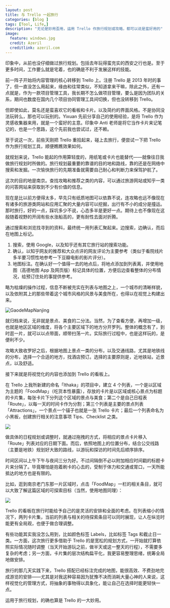 ```yaml
---
layout: post
title: 与 Trello 一起旅行
categories: [blog ]
tags: [Tool, Life,]
description: "无论是妙用歪用，运用 Trello 作旅行规划或攻略，都可以说是蛮好用的"
image:
  feature: windows.jpg
  credit: Azeril
  creditlink: azeril.com
---
```



印象中，从前也没仔细做过旅行规划。包括去年玩得蛮充实的西安之行也是。至于更多时间，工作要么就是宅着，也的确是不利于发展这样的技能。

前一阵子开始将内容管理的核心转移到 Trello 上。注册 Trello 是 2013 年时的事了，但一直没怎么用起来，缘由和往常类似，不知道拿来干嘛，除此之外，还有一点就是，作为一款项目管理工具，我长期不怎么做项目管理，要么是因为团队的关系，期间也数度在国内几个项目协同管理工具间切换，但也没转移到 Trello。

但即使如此，莫名还是蛮喜欢它的看板和卡片。以及简约的界面风格。不是协同没法玩转么，那也可以玩别的。Yixuan 先前分享自己的使用经验，是将 Trello 作为灵感收集器来用，就是一个蛮好的主意。印象中 Anti 老师是将它当作卡片来记笔记的，也是一个思路，这个先前我也尝试过，还不赖。

至于说这一次，前些天刚把 Trello 重拾起来，碰上去旅行，便尝试一下把 Trello 作为旅行规划工具，顺便瞧瞧效果如何。

就规划来说，Trello 能起的作用算轻度的，用纸笔或卡片也能替代——就像往日我做旅行规划时所做的。旅行规划最重要的靠谱的目的地和路线，靠的还是在网络中搜索和发掘。一次愉快旅行的先期准备就需要自己耐心和判断力来保驾护航了。

这次的目的地是南京。查找攻略和推荐之类的内容，可以通过旅游网站或知乎一类的问答网站来获取到不少有价值的信息。

现在是比以前方便得太多，早先只有纸质地图可以依靠不说，连攻略也远不像现在有诸多的旅游类网站和应用汇聚的大量内容可以挖掘，出行有不小的成分是撞运。那时旅行，好的一点，踩坑多少不说，心态多半是更好一点。期待上也不像现在这般随着视野的开阔有些水涨船高的，更有耐性去面对折腾。

通过搜索和浏览找寻到的资料，最终统一用列表汇聚起来。边搜索，边确认，而后在地图上标记。

1. 搜索，使用 Google，以及知乎还有其它旅行站的搜索功能。
2. 确认，以知乎网友的推荐和大众点评的网友评论为主要参考（类似于看院线片多半要习惯性地参考一下豆瓣电影的影片评分）。
3. 地图标注。在确认好一个值得一去的地点后，将地点添加到列表离，并使用地图（高德地图 App 及网页版）标记具体的位置，方便后边查看整体的分布情况，给预订住处的事提供参考。

略为枯燥的操作过程，信息不断被充实在列表与地图之上，一个城市的清晰样貌，以及依附其上的那些带着这个城市风格的风景与美食所在，也得以在视觉上构建出来。

![GaodeMapNanjing](/img/swirl/GaodeMapNanjingTravel.jpg)

就归档来说，无非就是景点、美食的二分法。当然，为了查看方便，再增加一级，也就是地区区域的维度，将各个主要区域下的地方分开罗列。整体的概念有了，到时逛一片，就可以以点带面，顺带扫荡一片。实际旅行过程中，也是这样玩的，是便利不少。

攻略大致收罗好之后，根据地图上景点一类的分布，以及交通线路，尤其是地铁线的分布，选择一个合适的地方，找酒店预订。选择的主要原则是，近地铁站，近景点，以及舒适。

接下来就是将视觉化的内容也添加到 Trello 的看板上。

在 Trello 上我所新建的命名「Ithaka」的项目中，建立 4 个列表，一个是以区域为主题的「FoodMap」（吃货本性暴露），存放的卡片是以区域或核心景点为标题的卡片集，每张卡片下分列这个区域的景点与美食；第二个是自己日程表「Route」，以每一天的时间卡作为分割；第三个列表是主要的景点列表「Attractions」，一个景点一个锚子也就是一张 Trello 卡片；最后一个列表命名为小黑板，创建旅行相关的注意事项 Tips、Checklist 之类。

![](/img/swirl/TravelWithTrelloWebBoardAndCardsReview.png)


做具体的日程规划或调整时，就通过拖拽的方式，将相应的景点卡片移入「Route」列表对应的日期下面。而后，依照地图上的位置分布，结合公交线路（主要是地铁）规划好大致的路线，以游玩和探访的时间先后顺序排序。

时间区间以上午下午与夜间三分为好。不过间隔倒不必以附加相应时间戳的标题卡片来分隔了。毕竟哪怕是抱着刷卡的心去的，受制于体力和交通或胃口，一天所能抵达的地方也是有限的。

比如，逛到南京老门东那一片区域时，点击「FoodMap」一栏的相关条目，就可以大致了解这篇区域的可探索目标（当然，使用地图同理）：

![](/img/swirl/TrelloIthakaTravelBoardStatusExample.jpg)

Trello 的看板在旅行时能给予自己的是灵活的安排和全面的考虑。在列表缩小的情况下，两列卡片集，当前的列表与相关的待探索条目可以同时展现，让人在纵览时能更有全局观，也便于做合理调整。

有些功能其实我没怎么用到，比如颜色标签 Labels，比如标签 Tags 和截止日一类。一方面，这次旅行更多借助于 Trello 的是宽松的规划方式，一开始就打算依照实际情况随时调整（当天开始游玩之前，做半天或这一整天的行程），不需要多复杂的考虑；另一方面，卡片集的层次结构扁平化，我更容易整理思绪，统筹全局地做安排。

旅行的那几天实践下来，Trello 搭配已经标注完成的地图，能很高效、不费劲地完成游览的安排——尤其是对我这种容易因为犹豫不决而消耗大量心神的人来说，这样视觉化的管理方式，将抽象的事物得以具象化，能让自己在选择时能更轻快一点。

运用于旅行规划，的确也算是 Trello 的一大妙用。






